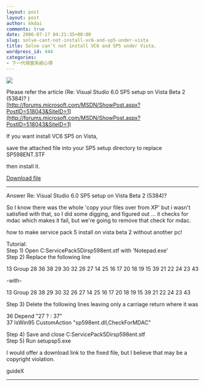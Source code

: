 ```yaml
---
layout: post
layout: post
author: kkdai
comments: true
date: 2006-07-17 04:21:35+00:00
slug: solve-cant-not-install-vc6-and-sp5-under-vista
title: Solve can’t not install VC6 and SP5 under Vista.
wordpress_id: 444
categories:
- 下一代視窗系統心得
---
```


![](http://www.windows-vista-info.com/images/pictures/windows-vista-logo-1.jpg)

Please refer the article (Re: Visual Studio 6.0 SP5 setup on Vista Beta 2 (5384)? )  
[http://forums.microsoft.com/MSDN/ShowPost.aspx?PostID=518043&SiteID=1](http://forums.microsoft.com/MSDN/ShowPost.aspx?PostID=518043&SiteID=1)


<!-- more -->


If you want install VC6 SP5 on Vista,

save the attached file into your SP5 setup directory to replace SP598ENT.STF

then install it.

[Download file](http://www.evanlin.com/blog/archives/20060719/SP598ENT.STF)




* * *

Answer Re: Visual Studio 6.0 SP5 setup on Vista Beta 2 (5384)? 

So I know there was the whole 'copy your files over from XP' but i wasn't satisfied with that, so I did some digging, and figured out ... it checks for mdac which makes it fail, but we're going to remove that check for mdac.

how to make service pack 5 install on vista beta 2 without another pc!

Tutorial:  
Step 1) Open C:ServicePack5Dirsp598ent.stf with 'Notepad.exe'  
Step 2) Replace the following line

13 Group 28 36 38 29 30 32 26 27 14 25 16 17 20 18 19 15 39 21 22 24 23 43

-with-

13 Group 28 38 29 30 32 26 27 14 25 16 17 20 18 19 15 39 21 22 24 23 43 

Step 3) Delete the following lines leaving only a carriage return where it was

36 Depend "27 ? : 37"   
37 IsWin95 CustomAction "sp598ent.dll,CheckForMDAC"

Step 4) Save and close C:ServicePack5Dirsp598ent.stf  
Step 5) Run setupsp5.exe

I would offer a download link to the fixed file, but I believe that may be a copyright violation. 

guideX

* * *
